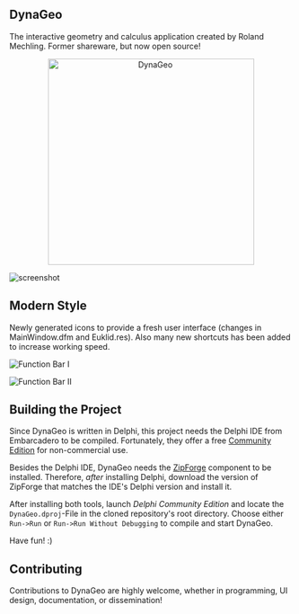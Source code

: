 ## DynaGeo

The interactive geometry and calculus application created by Roland Mechling. Former shareware, but now open source!

<div align="center">
  <p>
    <a href="http://www.dynageo.de/index.html"><img src="https://user-images.githubusercontent.com/15887026/113513681-3816f500-956b-11eb-9d58-8f44ed041045.png" width="367" alt="DynaGeo" /></a>
  </p>
</div>

![screenshot](https://user-images.githubusercontent.com/15887026/113513409-e7eb6300-9569-11eb-98f7-a577036411ea.png)


## Modern Style

Newly generated icons to provide a fresh user interface (changes in MainWindow.dfm and Euklid.res). Also many new shortcuts has been added to increase working speed.

![Function Bar I](https://user-images.githubusercontent.com/92045664/140651709-c429cd4d-9caa-4f16-9b9a-0eed21a158c1.png)

![Function Bar II](https://user-images.githubusercontent.com/92045664/140651714-b796a1f0-2858-4757-9b11-0b7765ca4fa4.png)



## Building the Project

Since DynaGeo is written in Delphi, this project needs the Delphi IDE from Embarcadero to be compiled.
Fortunately, they offer a free [Community Edition](https://www.embarcadero.com/free-tools?aldSet=en-GB) for non-commercial use.

Besides the Delphi IDE, DynaGeo needs the [ZipForge](https://componentace.com/download/download.php?editionid=12) component to be installed.
Therefore, _after_ installing Delphi, download the version of ZipForge that matches the IDE's Delphi version and install it.

After installing both tools, launch _Delphi Community Edition_ and locate the `DynaGeo.dproj`-File in the cloned repository's root directory.
Choose either `Run->Run` or `Run->Run Without Debugging` to compile and start DynaGeo.

Have fun! :)


## Contributing

Contributions to DynaGeo are highly welcome, whether in programming, UI design, documentation, or dissemination!
